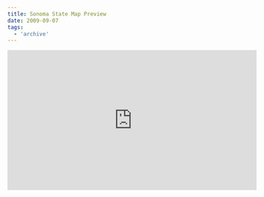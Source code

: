 ```yaml
---
title: Sonoma State Map Preview
date: 2009-09-07
tags:
  - 'archive'
---
```


<iframe width="560" height="315" src="http://www.youtube.com/embed/RVQxDFRphgI" frameborder="0" allowfullscreen></iframe>
